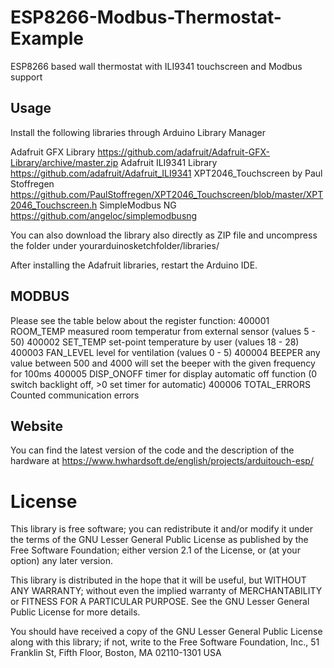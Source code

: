 # ESP8266-Modbus-Thermostat-Example
ESP8266 based wall thermostat with ILI9341 touchscreen and Modbus support   

## Usage

Install the following libraries through Arduino Library Manager

Adafruit GFX Library https://github.com/adafruit/Adafruit-GFX-Library/archive/master.zip
Adafruit ILI9341 Library https://github.com/adafruit/Adafruit_ILI9341
XPT2046_Touchscreen by Paul Stoffregen https://github.com/PaulStoffregen/XPT2046_Touchscreen/blob/master/XPT2046_Touchscreen.h 
SimpleModbus NG https://github.com/angeloc/simplemodbusng

You can also download the library also directly as ZIP file and uncompress the folder under yourarduinosketchfolder/libraries/   

After installing the Adafruit libraries, restart the Arduino IDE. 

## MODBUS

Please see the table below about the register function:
400001  ROOM_TEMP     measured room temperatur from external sensor (values 5 - 50) 
400002  SET_TEMP      set-point temperature by user (values 18 - 28) 
400003  FAN_LEVEL     level for ventilation (values 0 - 5) 
400004  BEEPER        any value between 500 and 4000 will set the beeper with the given frequency for 100ms 
400005  DISP_ONOFF    timer for display automatic off function (0 switch backlight off, >0 set timer for automatic) 
400006  TOTAL_ERRORS  Counted communication errors


## Website

You can find the latest version of the code and the description of the hardware at
https://www.hwhardsoft.de/english/projects/arduitouch-esp/

# License

This library is free software; you can redistribute it and/or
modify it under the terms of the GNU Lesser General Public
License as published by the Free Software Foundation; either
version 2.1 of the License, or (at your option) any later version.

This library is distributed in the hope that it will be useful,
but WITHOUT ANY WARRANTY; without even the implied warranty of
MERCHANTABILITY or FITNESS FOR A PARTICULAR PURPOSE.  See the GNU
Lesser General Public License for more details.

You should have received a copy of the GNU Lesser General Public
License along with this library; if not, write to the Free Software
Foundation, Inc., 51 Franklin St, Fifth Floor, Boston, MA  02110-1301  USA 
